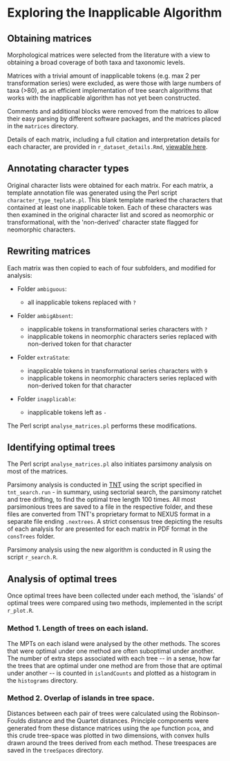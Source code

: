 # Exploring the Inapplicable Algorithm

## Obtaining matrices

Morphological matrices were selected from the literature with a view to obtaining a broad coverage
of both taxa and taxonomic levels.

Matrices with a trivial amount of inapplicable tokens (e.g. max 2 per transformation series)
were excluded, as were those with large numbers of taxa (>80), as an efficient implementation
of tree search algorithms that works with the inapplicable algorithm has not yet been constructed.

Comments and additional blocks were removed from the matrices to allow their easy parsing by
different software packages, and the matrices placed in the `matrices` directory.

Details of each matrix, including a full citation and interpretation details for each 
character, are provided in `r_dataset_details.Rmd`, [viewable here](https://cdn.rawgit.com/ms609/ExploreInapplicable/master/r_dataset_details.html).

## Annotating character types

Original character lists were obtained for each matrix.  For each matrix, a template annotation
file was generated using the Perl script `character_type_teplate.pl`.  This blank template
marked the characters that contained at least one inapplicable token.  Each of these characters
was then examined in the original character list and scored as neomorphic or transformational,
with the 'non-derived' character state flagged for neomorphic characters.

## Rewriting matrices

Each matrix was then copied to each of four subfolders, and modified for analysis:

- Folder `ambiguous`:
  *  all inapplicable tokens replaced with `?`

- Folder `ambigAbsent`: 
  * inapplicable tokens in transformational series characters with `?`
  * inapplicable tokens in neomorphic characters series replaced with non-derived token
      for that character
    
    
- Folder `extraState`: 
  * inapplicable tokens in transformational series characters with `9`
  * inapplicable tokens in neomorphic characters series replaced with non-derived token
      for that character
    
    
- Folder `inapplicable`: 
  * inapplicable tokens left as `-`
    
The Perl script `analyse_matrices.pl` performs these modifications.

## Identifying optimal trees

The Perl script `analyse_matrices.pl` also initiates parsimony analysis on most of the matrices.

Parsimony analysis is conducted in [TNT](http://www.lillo.org.ar/phylogeny/tnt/) using the 
script specified in `tnt_search.run` - in summary, using sectorial search,
the parsimony ratchet and tree drifting, to find the optimal tree length 100 times.  All
most parsimonious trees are saved to a file in the respective folder, and these files are 
converted from TNT's proprietary format to NEXUS format in a separate file ending `.nextrees`.
A strict consensus tree depicting the results of each analysis for are presented for each
matrix in PDF format in the `consTrees` folder.

Parsimony analysis using the new algorithm is conducted in R using the script `r_search.R`.

## Analysis of optimal trees

Once optimal trees have been collected under each method, the 'islands' of optimal trees were
compared using two methods, implemented in the script `r_plot.R`.

### Method 1. Length of trees on each island.

The MPTs on each island were analysed by the other methods.  The scores that were optimal under
one method are often suboptimal under another.  The number of extra steps associated with each
tree -- in a sense, how far the trees that are optimal under one method are from those
that are optimal under another -- is counted in `islandCounts` and plotted as a histogram
in the `histograms` directory.

### Method 2. Overlap of islands in tree space.

Distances between each pair of trees were calculated using the Robinson-Foulds distance and the
Quartet distances.  Principle components were generated from these distance matrices using the 
`ape` function `pcoa`, and this crude tree-space was plotted in two dimensions, with convex
hulls drawn around the trees derived from each method.  These treespaces are saved in the
`treeSpaces` directory.





